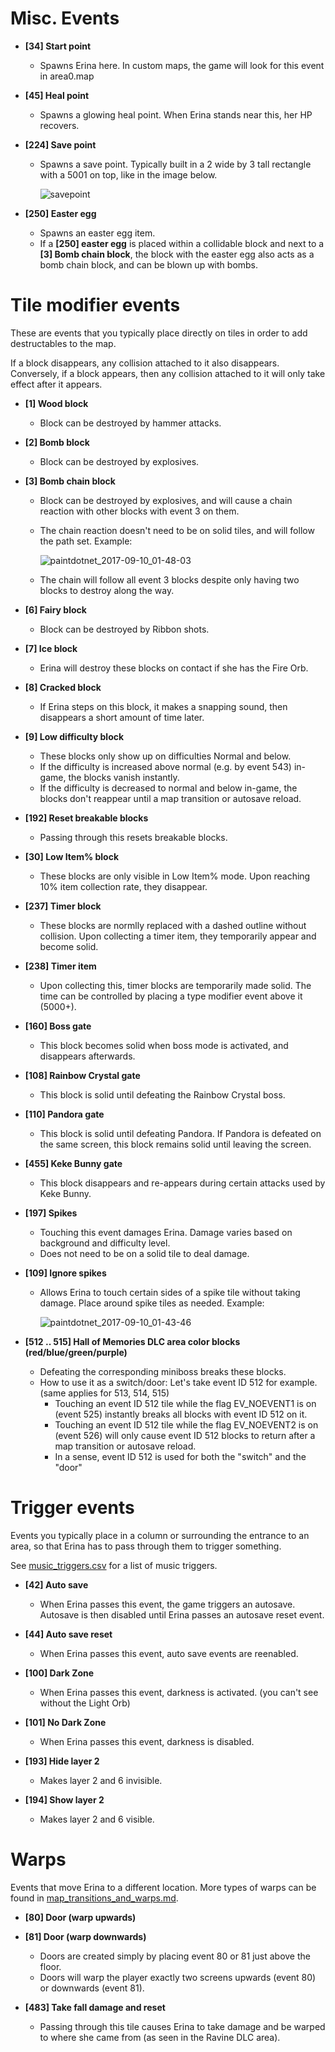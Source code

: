 # Misc. Events

- **[34] Start point**
  - Spawns Erina here.  In custom maps, the game will look for this event in area0.map

- **[45] Heal point**
  - Spawns a glowing heal point.  When Erina stands near this, her HP recovers.

- **[224] Save point**
  - Spawns a save point.  Typically built in a 2 wide by 3 tall rectangle with a 5001 on top, like in the image below.
  
    ![savepoint](https://user-images.githubusercontent.com/27341392/30837013-7d1ca802-a294-11e7-896e-fd9b12494ad7.png)

- **[250] Easter egg**
  - Spawns an easter egg item.
  - If a **[250] easter egg** is placed within a collidable block and next to a **[3] Bomb chain block**, the block with the easter egg also acts as a bomb chain block, and can be blown up with bombs.


# Tile modifier events

These are events that you typically place directly on tiles in order to add destructables to the map.

If a block disappears, any collision attached to it also disappears. Conversely, if a block appears, then any collision attached to it will only take effect after it appears.

- **[1] Wood block**
  - Block can be destroyed by hammer attacks.

- **[2] Bomb block**
  - Block can be destroyed by explosives.

- **[3] Bomb chain block**
  - Block can be destroyed by explosives, and will cause a chain reaction with other blocks with event 3 on them.
  - The chain reaction doesn't need to be on solid tiles, and will follow the path set. Example:
  
    ![paintdotnet_2017-09-10_01-48-03](https://user-images.githubusercontent.com/19506837/30246509-1df76ac8-95ca-11e7-8eaf-ff68adec8a48.png)
  - The chain will follow all event 3 blocks despite only having two blocks to destroy along the way.

- **[6] Fairy block**
  - Block can be destroyed by Ribbon shots.

- **[7] Ice block**
  - Erina will destroy these blocks on contact if she has the Fire Orb.

- **[8] Cracked block**
  - If Erina steps on this block, it makes a snapping sound, then disappears a short amount of time later.
  
- **[9] Low difficulty block**
  - These blocks only show up on difficulties Normal and below.
  - If the difficulty is increased above normal (e.g. by event 543) in-game, the blocks vanish instantly.
  - If the difficulty is decreased to normal and below in-game, the blocks don't reappear until a map transition or autosave reload.

- **[192] Reset breakable blocks**
  - Passing through this resets breakable blocks.
  
- **[30] Low Item% block**
  - These blocks are only visible in Low Item% mode. Upon reaching 10% item collection rate, they disappear.

- **[237] Timer block**
  - These blocks are normlly replaced with a dashed outline without collision.  Upon collecting a timer item, they temporarily appear and become solid.

- **[238] Timer item**
  - Upon collecting this, timer blocks are temporarily made solid.  The time can be controlled by placing a type modifier event above it (5000+).

- **[160] Boss gate**
  - This block becomes solid when boss mode is activated, and disappears afterwards.

- **[108] Rainbow Crystal gate**
  - This block is solid until defeating the Rainbow Crystal boss.

- **[110] Pandora gate**
  - This block is solid until defeating Pandora. If Pandora is defeated on the same screen, this block remains solid until leaving the screen.

- **[455] Keke Bunny gate**
  - This block disappears and re-appears during certain attacks used by Keke Bunny.

- **[197] Spikes**
  - Touching this event damages Erina. Damage varies based on background and difficulty level.
  - Does not need to be on a solid tile to deal damage.

- **[109] Ignore spikes**
  - Allows Erina to touch certain sides of a spike tile without taking damage. Place around spike tiles as needed. Example:
  
    ![paintdotnet_2017-09-10_01-43-46](https://user-images.githubusercontent.com/19506837/30246488-82aa2c2c-95c9-11e7-9d5d-d9fcd978ac52.png)

- **[512 .. 515] Hall of Memories DLC area color blocks (red/blue/green/purple)**
  - Defeating the corresponding miniboss breaks these blocks.
  - How to use it as a switch/door: Let's take event ID 512 for example. (same applies for 513, 514, 515)
    - Touching an event ID 512 tile while the flag EV_NOEVENT1 is on (event 525) instantly breaks all blocks with event ID 512 on it.
    - Touching an event ID 512 tile while the flag EV_NOEVENT2 is on (event 526) will only cause event ID 512 blocks to return after a map transition or autosave reload.
    - In a sense, event ID 512 is used for both the "switch" and the "door"


# Trigger events

Events you typically place in a column or surrounding the entrance to an area, so that Erina has to pass through them to trigger something.

See [music_triggers.csv](music_triggers.csv) for a list of music triggers.

- **[42] Auto save**
  - When Erina passes this event, the game triggers an autosave.  Autosave is then disabled until Erina passes an autosave reset event.

- **[44] Auto save reset**
  - When Erina passes this event, auto save events are reenabled.

- **[100] Dark Zone**
  - When Erina passes this event, darkness is activated. (you can't see without the Light Orb)

- **[101] No Dark Zone**
  - When Erina passes this event, darkness is disabled.

- **[193] Hide layer 2**
  - Makes layer 2 and 6 invisible.

- **[194] Show layer 2**
  - Makes layer 2 and 6 visible.


# Warps

Events that move Erina to a different location. More types of warps can be found in [map_transitions_and_warps.md](map_transitions_and_warps.md).

- **[80] Door (warp upwards)**
- **[81] Door (warp downwards)**
  - Doors are created simply by placing event 80 or 81 just above the floor.
  - Doors will warp the player exactly two screens upwards (event 80) or downwards (event 81).

- **[483] Take fall damage and reset**
  - Passing through this tile causes Erina to take damage and be warped to where she came from (as seen in the Ravine DLC area).
